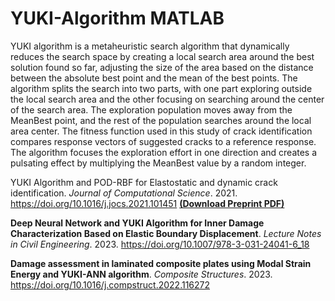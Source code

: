 # YUKI-Algorithm MATLAB

YUKI algorithm is a metaheuristic search algorithm that dynamically reduces the search space by creating a local search area around the best solution found so far, adjusting the size of the area based on the distance between the absolute best point and the mean of the best points. The algorithm splits the search into two parts, with one part exploring outside the local search area and the other focusing on searching around the center of the search area. The exploration population moves away from the MeanBest point, and the rest of the population searches around the local area center. The fitness function used in this study of crack identification compares response vectors of suggested cracks to a reference response. The algorithm focuses the exploration effort in one direction and creates a pulsating effect by multiplying the MeanBest value by a random integer.

YUKI Algorithm and POD-RBF for Elastostatic and dynamic crack identification. *Journal of Computational Science*. 2021. <a href="https://doi.org/10.1016/j.jocs.2021.101451" target="_blank"> https://doi.org/10.1016/j.jocs.2021.101451 </a> <a href="{{ site.baseurl }}{% link /assets/files/Preprints/YUKI Algorithm 2021.pdf %}" target="_blank">  **(Download Preprint PDF)** </a>

**Deep Neural Network and YUKI Algorithm for Inner Damage Characterization Based on Elastic Boundary Displacement**. *Lecture Notes in Civil Engineering*. 2023. <a href="https://doi.org/10.1007/978-3-031-24041-6_18" target="_blank"> https://doi.org/10.1007/978-3-031-24041-6_18 </a>

**Damage assessment in laminated composite plates using Modal Strain Energy and YUKI-ANN algorithm**. *Composite Structures*. 2023. <a href="https://doi.org/10.1016/j.compstruct.2022.116272" target="_blank"> https://doi.org/10.1016/j.compstruct.2022.116272 </a>
